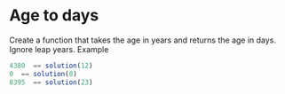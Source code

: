 # Age to days
Create a function that takes the age in years and returns the age in days. Ignore leap years.
Example
```js
4380  == solution(12)
0  == solution(0)
8395  == solution(23)
```